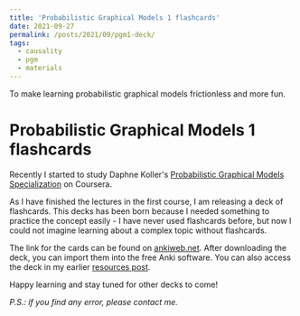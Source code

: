 ```yaml
---
title: 'Probabilistic Graphical Models 1 flashcards'
date: 2021-09-27
permalink: /posts/2021/09/pgm1-deck/
tags:
  - causality
  - pgm
  - materials
---
```


To make learning probabilistic graphical models frictionless and more fun.

# Probabilistic Graphical Models 1 flashcards

Recently I started to study Daphne Koller's [Probabilistic Graphical Models Specialization](https://www.coursera.org/specializations/probabilistic-graphical-models) on Coursera. 

As I have finished the lectures in the first course, I am releasing a deck of flashcards. This decks has been born because I needed something to practice the concept easily - I have never used flashcards before, but now I could not imagine learning about a complex topic without flashcards.

The link for the cards can be found on [ankiweb.net](https://ankiweb.net/shared/info/49117877). After downloading the deck, you can import them into the free Anki software. You can also access the deck in my earlier [resources post](/posts/2021/09/causality-resources/).

Happy learning and stay tuned for other decks to come!

*P.S.: if you find any error, please contact me.*